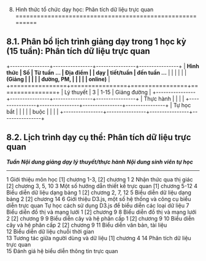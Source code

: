 8. Hình thức tổ chức dạy học: Phân tích dữ liệu trực quan
=========================================================

8.1. Phân bổ lịch trình giảng dạy trong 1 học kỳ (15 tuần): Phân tích dữ liệu trực quan
---------------------------------------------------------------------------------------

+----------------+----------------+----------------+----------------+
| **Hình thức    | **Số           | **Từ tuần ...  | **Địa điểm**   |
| dạy**          | tiết/tuần**    | đến tuần ...** |                |
|                |                |                | **(Giảng       |
|                |                |                | đường, PM,     |
|                |                |                | online)**      |
+================+================+================+================+
| Lý thuyết      | 3              | 1-15           | Giảng đường    |
+----------------+----------------+----------------+----------------+
| Thực hành      |                |                |                |
+----------------+----------------+----------------+----------------+
| Tự học bắt     |                |                |                |
| buộc           |                |                |                |
+----------------+----------------+----------------+----------------+

8.2. Lịch trình dạy cụ thể: Phân tích dữ liệu trực quan
-------------------------------------------------------

  ***Tuần***   ***Nội dung giảng dạy lý thuyết/thực hành***                       ***Nội dung sinh viên tự học***
  ------------ ------------------------------------------------------------------ ---------------------------------------------------------
  1            Giới thiệu môn học                                                 \[1\] chương 1-3, \[2\] chương 1
  2            Nhận thức qua thị giác                                             \[2\] chương 3, 5, 10
  3            Một số hướng dẫn thiết kế trực quan                                \[1\] chương 5-12
  4            Biểu diễn dữ liệu dạng bảng 1                                      \[2\] chương 2, 7, 12
  5            Biểu diễn dữ liệu dạng bảng 2                                      \[2\] chương 14
  6            Giới thiệu D3.js, một số hệ thống và công cụ biểu diễn trực quan   Tự học cách sử dụng D3.js để biểu diễn các loại dữ liệu
  7            Biểu diễn đồ thị và mạng lưới 1                                    \[2\] chương 9
  8            Biểu diễn đồ thị và mạng lưới 2                                    \[2\] chương 9
  9            Biểu diễn cây và hệ phân cấp 1                                     \[2\] chương 9
  10           Biểu diễn cây và hệ phân cấp 2                                     \[2\] chương 9
  11           Biểu diễn văn bản, tài liệu                                        
  12           Biểu diễn dữ liệu chuỗi thời gian                                  
  13           Tương tác giữa người dùng và dữ liệu                               \[1\] chương 4
  14           Phân tích dữ liệu trực quan                                        
  15           Đánh giá hệ biểu diễn thông tin trực quan                          

